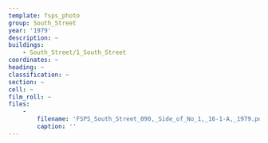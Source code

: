 ```yaml
---
template: fsps_photo
group: South_Street
year: '1979'
description: ~
buildings:
    - South_Street/1_South_Street
coordinates: ~
heading: ~
classification: ~
section: ~
cell: ~
film_roll: ~
files:
    -
        filename: 'FSPS_South_Street_090,_Side_of_No_1,_16-1-A,_1979.png'
        caption: ''
---
```

